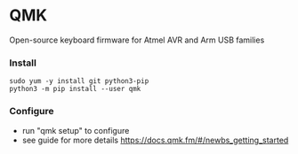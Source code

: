 # QMK

Open-source keyboard firmware for Atmel AVR and Arm USB families

### Install

```
sudo yum -y install git python3-pip
python3 -m pip install --user qmk
```

### Configure

- run "qmk setup" to configure
- see guide for more details https://docs.qmk.fm/#/newbs_getting_started
